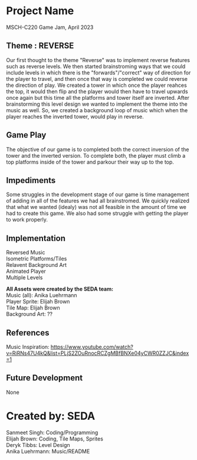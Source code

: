 # Project Name
MSCH-C220 Game Jam, April 2023

## Theme : REVERSE
Our first thought to the theme "Reverse" was to implement reverse features such as reverse levels. We then started brainstroming ways that we could include levels in which there is the "forwards"/"correct" way of direction for the player to travel, and then once that way is completed we could reverse the direction of play. We created a tower in which once the player reahces the top, it would then flip and the player would then have to travel upwards once again but this time all the platforms and tower itself are inverted. After brainstorming this level design we wanted to implement the theme into the music as well. So, we created a background loop of music which when the player reaches the inverted tower, would play in reverse.

## Game Play
The objective of our game is to completed both the correct inversion of the tower and the inverted version. To complete both, the player must climb a top platforms inside of the tower and parkour their way up to the top.

## Impediments
Some struggles in the development stage of our game is time management of adding in all of the features we had all brainstromed. We quickly realized that what we wanted (idealy) was not all feasible in the amount of time we had to create this game. We also had some struggle with getting the player to work properly.

## Implementation
Reversed Music  
Isometric Platforms/Tiles  
Relavent Background Art  
Animated Player  
Multiple Levels  

**All Assets were created by the SEDA team:**  
Music (all): Anika Luehrmann  
Player Sprite: Elijah Brown  
Tile Map: Elijah Brown  
Background Art: ??  

## References
Music Inspiration: https://www.youtube.com/watch?v=RiRNs47U4kQ&list=PLjS2ZOuRnocRCZgMBfBNXe04yCWR0ZZJC&index=1

## Future Development
None

# Created by: SEDA
Sanmeet Singh: Coding/Programming  
Elijah Brown: Coding, Tile Maps, Sprites  
Deryk Tibbs: Level Design  
Anika Luehrmann: Music/README  


